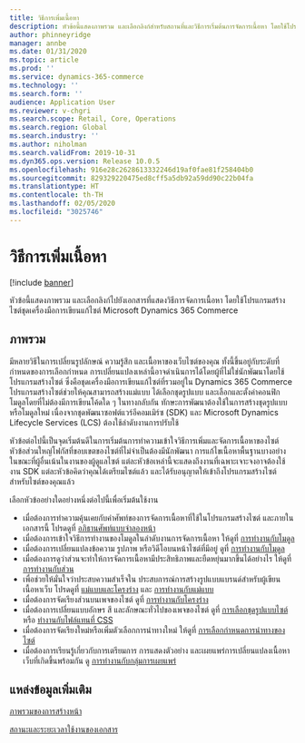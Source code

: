 ```yaml
---
title: วิธีการเพิ่มเนื้อหา
description: หัวข้อนี้แสดงภาพรวม และเลือกลิงก์สำหรับสถานที่และวิธีการเริ่มต้นการจัดการเนื้อหา โดยใช้โปรแกรมสร้างไซต์ชุดเครื่องมือการเขียนแก้ไซต์ Microsoft Dynamics 365 Commerce
author: phinneyridge
manager: annbe
ms.date: 01/31/2020
ms.topic: article
ms.prod: ''
ms.service: dynamics-365-commerce
ms.technology: ''
ms.search.form: ''
audience: Application User
ms.reviewer: v-chgri
ms.search.scope: Retail, Core, Operations
ms.search.region: Global
ms.search.industry: ''
ms.author: niholman
ms.search.validFrom: 2019-10-31
ms.dyn365.ops.version: Release 10.0.5
ms.openlocfilehash: 916e28c2628613332246d19af0fae81f258404b0
ms.sourcegitcommit: 829329220475ed8cff5a5db92a59dd90c22b04fa
ms.translationtype: HT
ms.contentlocale: th-TH
ms.lasthandoff: 02/05/2020
ms.locfileid: "3025746"
---
```

# <a name="ways-to-add-content"></a>วิธีการเพิ่มเนื้อหา


[!include [banner](includes/banner.md)]

หัวข้อนี้แสดงภาพรวม และเลือกลิงก์ไปยังเอกสารที่แสดงวิธีการจัดการเนื้อหา โดยใช้โปรแกรมสร้างไซต์ชุดเครื่องมือการเขียนแก้ไซต์ Microsoft Dynamics 365 Commerce

## <a name="overview"></a>ภาพรวม

มีหลายวิธีในการเปลี่ยนรูปลักษณ์ ความรู้สึก และเนื้อหาของเว็บไซต์ของคุณ ทั้งนี้ขึ้นอยู่กับระดับที่กำหนดของการเลือกกำหนด การเปลี่ยนแปลงเหล่านี้อาจดำเนินการได้โดยผู้ที่ไม่ใช่นักพัฒนาโดยใช้โปรแกรมสร้างไซต์ ซึ่งคือชุดเครื่องมือการเขียนแก้ไซต์ที่รวมอยู่ใน Dynamics 365 Commerce โปรแกรมสร้างไซต์ช่วยให้คุณสามารถสร้างแม่แบบ ได้เลือกชุดรูปแบบ และเลือกและตั้งค่าคอนฟิกโมดูลโดยที่ไม่ต้องมีการเขียนโค้ดใด ๆ ในทางกลับกัน ทักษะการพัฒนาต้องใช้ในการสร้างชุดรูปแบบหรือโมดูลใหม่ เนื่องจากชุดพัฒนาซอฟต์แวร์อีคอมเมิร์ซ (SDK) และ Microsoft Dynamics Lifecycle Services (LCS) ต้องใช้ลำดับงานการปรับใช้

หัวข้อต่อไปนี้เป็นจุดเริ่มต้นดีในการเริ่มต้นการทำความเข้าใจวิธีการเพิ่มและจัดการเนื้อหาของไซต์ หัวข้อส่วนใหญ่โฟกัสที่ขอบเขตของไซต์ที่ไม่จำเป็นต้องมีนักพัฒนา การแก้ไขเนื้อหาพื้นฐานบางอย่าง ในขณะที่ผู้อื่นเน้นในงานของผู้ดูแลไซต์ แต่ละหัวข้อเหล่านี้จะแสดงถึงงานที่เฉพาะเจาะจงอาจต้องใช้งาน SDK แต่ละหัวข้อคิดว่าคุณได้เตรียมไซต์แล้ว และได้รับอนุญาตให้เข้าถึงโปรแกรมสร้างไซต์สำหรับไซต์ของคุณแล้ว

เลือกหัวข้ออย่างใดอย่างหนึ่งต่อไปนี้เพื่อเริ่มต้นใช้งาน

- เมื่อต้องการทำความคุ้นเคยกับคำศัพท์ของการจัดการเนื้อหาที่ใช้ในโปรแกรมสร้างไซต์ และภายในเอกสารนี้ โปรดดูที่ [อภิธานศัพท์แบบจำลองหน้า](page-elements-overview.md)
- เมื่อต้องการเข้าใจวิธีการทำงานของโมดูลในลำดับงานการจัดการเนื้อหา ให้ดูที่ [การทำงานกับโมดูล](work-with-modules.md)
- เมื่อต้องการเปลี่ยนแปลงข้อความ รูปภาพ หรือวิดีโอบนหน้าไซต์ที่มีอยู่ ดูที่ [การทำงานกับโมดูล](work-with-modules.md)
- เมื่อต้องการดูว่าส่วนจะทำให้การจัดการเนื้อหามีประสิทธิภาพและยืดหยุ่นมากขึ้นได้อย่างไร ให้ดูที่ [การทำงานกับส่วน](work-with-fragments.md)
- เพื่อช่วยให้มั่นใจว่าประสบความสำเร็จใน ประสบการณ์การสร้างรูปแบบแบรนด์สำหรับผู้เขียนเนื้อหาเว็บ โปรดดูที่ [แม่แบบและโครงร่าง](templates-layouts-overview.md) และ [การทำงานกับแม่แบบ](work-with-templates.md)
- เมื่อต้องการจัดเรียงส่วนบนเพจของไซต์ ดูที่ [การทำงานกับโครงร่าง](work-with-layouts.md)
- เมื่อต้องการเปลี่ยนแบบอักษร สี และลักษณะทั่วไปของเพจของไซต์ ดูที่ [การเลือกชุดรูปแบบไซต์](select-site-theme.md) หรือ [ทำงานกับไฟล์แทนที่ CSS](css-override-files.md)
- เมื่อต้องการจัดเรียงใหม่หรือเพิ่มตัวเลือกการนำทางใหม่ ให้ดูที่ [การเลือกกำหนดการนำทางของไซต์](customize-site-navigation.md)
- เมื่อต้องการเรียนรู้เกี่ยวกับการเตรียมการ การแสดงตัวอย่าง และเผยแพร่การเปลี่ยนแปลงเนื้อหาเว็บที่เกิดขึ้นพร้อมกัน ดู [การทำงานกับกลุ่มการเผยแพร่](publish-groups.md)

## <a name="additional-resources"></a>แหล่งข้อมูลเพิ่มเติม

[ภาพรวมของการสร้างหน้า](authoring-home-overview.md)

[สถานะและระยะเวลาใช้งานของเอกสาร](document-states-overview.md)

